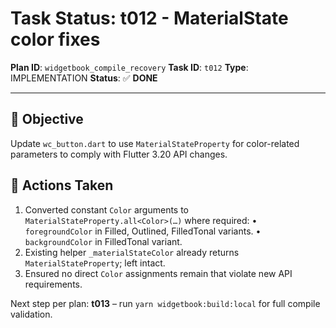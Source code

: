 # Task Status: t012 - MaterialState color fixes

**Plan ID**: `widgetbook_compile_recovery`
**Task ID**: `t012`
**Type**: IMPLEMENTATION
**Status**: ✅ **DONE**

---

## 🎯 **Objective**
Update `wc_button.dart` to use `MaterialStateProperty` for color-related parameters to comply with Flutter 3.20 API changes.

## 📝 **Actions Taken**
1. Converted constant `Color` arguments to `MaterialStateProperty.all<Color>(…)` where required:
   • `foregroundColor` in Filled, Outlined, FilledTonal variants.
   • `backgroundColor` in FilledTonal variant.
2. Existing helper `_materialStateColor` already returns `MaterialStateProperty`; left intact.
3. Ensured no direct `Color` assignments remain that violate new API requirements.

Next step per plan: **t013** – run `yarn widgetbook:build:local` for full compile validation. 